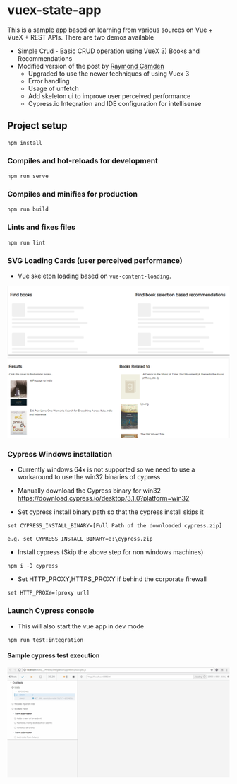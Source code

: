 # vuex-state-app

This is a sample app based on learning from various sources on Vue + VueX + REST APIs.
There are two demos available

- Simple Crud - Basic CRUD operation using VueX 3) Books and Recommendations
- Modified version of the post by [Raymond Camden](https://www.raymondcamden.com/2018/01/05/another-example-of-vuejs-and-vuex-an-api-wrapper)
  - Upgraded to use the newer techniques of using Vuex 3
  - Error handling
  - Usage of unfetch
  - Add skeleton ui to improve user perceived performance
  - Cypress.io Integration and IDE configuration for intellisense

## Project setup

```
npm install
```

### Compiles and hot-reloads for development

```
npm run serve
```

### Compiles and minifies for production

```
npm run build
```

### Lints and fixes files

```
npm run lint
```

### SVG Loading Cards (user perceived performance)

- Vue skeleton loading based on `vue-content-loading`.

![loading](public/loading.PNG)
![loaded](public/loaded.PNG)

### Cypress Windows installation

- Currently windows 64x is not supported so we need to use a workaround to use the win32 binaries of cypress

- Manually download the Cypress binary for win32 https://download.cypress.io/desktop/3.1.0?platform=win32

- Set cypress install binary path so that the cypress install skips it

```
set CYPRESS_INSTALL_BINARY=[Full Path of the downloaded cypress.zip]
```

```
e.g. set CYPRESS_INSTALL_BINARY=e:\cypress.zip
```

- Install cypress (Skip the above step for non windows machines)

```
npm i -D cypress
```

- Set HTTP_PROXY,HTTPS_PROXY if behind the corporate firewall

```
set HTTP_PROXY=[proxy url]
```

### Launch Cypress console

- This will also start the vue app in dev mode

```
npm run test:integration
```

#### Sample cypress test execution

![cypress_run](./public/Cypress_crud.gif)
